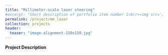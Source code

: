 ```yaml
---
title: "Millimeter-scale laser steering"
#excerpt: "Short description of portfolio item number 1<br/><img src='/images/Laser_scanner.png'>"
permalink: /project/mm_laser
collection: projects
header:
  teaser: "image-alignment-150x150.jpg"
---
```


**Project Description**
